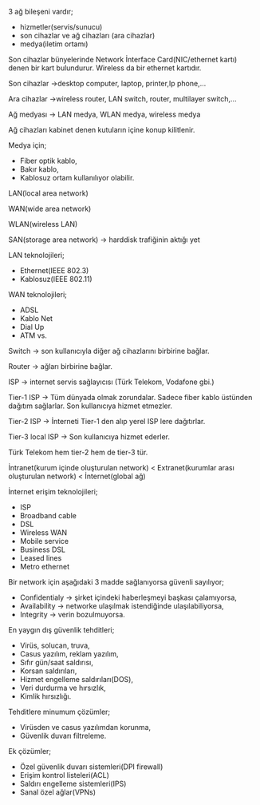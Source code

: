 3 ağ bileşeni vardır;
- hizmetler(servis/sunucu)
- son cihazlar ve ağ cihazları (ara cihazlar)
- medya(iletim ortamı)


Son cihazlar bünyelerinde Network İnterface Card(NIC/ethernet kartı) denen bir kart bulundurur. 
Wireless da bir ethernet kartıdır.

Son cihazlar ->desktop computer, laptop, printer,Ip phone,...

Ara cihazlar ->wireless router, LAN switch, router, multilayer switch,...

Ağ medyası -> LAN medya, WLAN medya, wireless medya

Ağ cihazları kabinet denen kutuların içine konup kilitlenir.

Medya için;
- Fiber optik kablo, 
- Bakır kablo,
- Kablosuz ortam kullanılıyor olabilir.

LAN(local area network)

WAN(wide area network)

WLAN(wireless LAN)

SAN(storage area network) -> harddisk trafiğinin aktığı yet

LAN teknolojileri;
- Ethernet(IEEE 802.3)
- Kablosuz(IEEE 802.11)

WAN teknolojileri;
- ADSL
- Kablo Net
- Dial Up
- ATM vs.

Switch -> son kullanıcıyla diğer ağ cihazlarını birbirine bağlar.

Router -> ağları birbirine bağlar.

ISP -> internet servis sağlayıcısı (Türk Telekom, Vodafone gbi.)

Tier-1 ISP -> Tüm dünyada olmak zorundalar. Sadece fiber kablo üstünden dağıtım sağlarlar. Son kullanıcıya hizmet etmezler.

Tier-2 ISP -> İnterneti Tier-1 den alıp yerel ISP lere dağıtırlar.

Tier-3 local ISP -> Son kullanıcıya hizmet ederler.

Türk Telekom hem tier-2 hem de tier-3 tür.

İntranet(kurum içinde oluşturulan network) < Extranet(kurumlar arası oluşturulan network) < İnternet(global ağ)

İnternet erişim teknolojileri;
- ISP
- Broadband cable
- DSL
- Wireless WAN
- Mobile service
- Business DSL
- Leased lines
- Metro ethernet

Bir network için aşağıdaki 3 madde sağlanıyorsa güvenli sayılıyor;
- Confidentialy -> şirket içindeki haberleşmeyi başkası çalamıyorsa,
- Availability -> networke ulaşılmak istendiğinde ulaşılabiliyorsa,
- Integrity -> verin bozulmuyorsa.

En yaygın dış güvenlik tehditleri;
- Virüs, solucan, truva,
- Casus yazılım, reklam yazılım,
- Sıfır gün/saat saldırısı,
- Korsan saldırıları,
- Hizmet engelleme saldırıları(DOS),
- Veri durdurma ve hırsızlık,
- Kimlik hırsızlığı.


Tehditlere minumum çözümler;
- Virüsden ve casus yazılımdan korunma,
- Güvenlik duvarı filtreleme.

Ek çözümler;
- Özel güvenlik duvarı sistemleri(DPI firewall)
- Erişim kontrol listeleri(ACL)
- Saldırı engelleme sistemleri(IPS)
- Sanal özel ağlar(VPNs)
